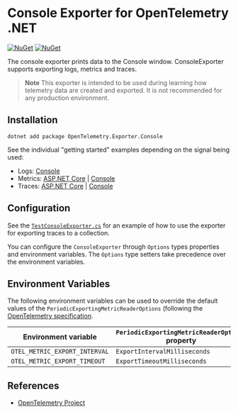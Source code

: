 # Console Exporter for OpenTelemetry .NET

[![NuGet](https://img.shields.io/nuget/v/OpenTelemetry.Exporter.Console.svg)](https://www.nuget.org/packages/OpenTelemetry.Exporter.Console)
[![NuGet](https://img.shields.io/nuget/dt/OpenTelemetry.Exporter.Console.svg)](https://www.nuget.org/packages/OpenTelemetry.Exporter.Console)

The console exporter prints data to the Console window.
ConsoleExporter supports exporting logs, metrics and traces.

> **Note**
> This exporter is intended to be used during learning how telemetry
data are created and exported. It is not recommended for any production
environment.

## Installation

```shell
dotnet add package OpenTelemetry.Exporter.Console
```

See the individual "getting started" examples depending on the signal being
used:

* Logs: [Console](../../docs/logs/getting-started-console/README.md)
* Metrics: [ASP.NET Core](../../docs/metrics/getting-started-aspnetcore/README.md)
  | [Console](../../docs/metrics/getting-started-console/README.md)
* Traces: [ASP.NET Core](../../docs/trace/getting-started-aspnetcore/README.md)
  | [Console](../../docs/trace/getting-started-console/README.md)

## Configuration

See the
[`TestConsoleExporter.cs`](../../examples/Console/TestConsoleExporter.cs) for
an example of how to use the exporter for exporting traces to a collection.

You can configure the `ConsoleExporter` through `Options` types properties
and environment variables.
The `Options` type setters take precedence over the environment variables.

## Environment Variables

The following environment variables can be used to override the default
values of the `PeriodicExportingMetricReaderOptions`
(following the [OpenTelemetry specification](https://github.com/open-telemetry/opentelemetry-specification/blob/v1.12.0/specification/sdk-environment-variables.md#periodic-exporting-metricreader).

| Environment variable          | `PeriodicExportingMetricReaderOptions` property |
| ------------------------------| ------------------------------------------------|
| `OTEL_METRIC_EXPORT_INTERVAL` | `ExportIntervalMilliseconds`                    |
| `OTEL_METRIC_EXPORT_TIMEOUT`  | `ExportTimeoutMilliseconds`                     |

## References

* [OpenTelemetry Project](https://opentelemetry.io/)
